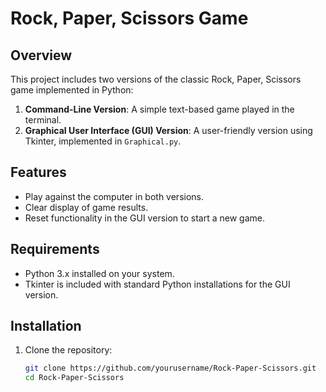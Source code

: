 # Rock, Paper, Scissors Game

## Overview
This project includes two versions of the classic Rock, Paper, Scissors game implemented in Python:
1. **Command-Line Version**: A simple text-based game played in the terminal.
2. **Graphical User Interface (GUI) Version**: A user-friendly version using Tkinter, implemented in `Graphical.py`.

## Features
- Play against the computer in both versions.
- Clear display of game results.
- Reset functionality in the GUI version to start a new game.

## Requirements
- Python 3.x installed on your system.
- Tkinter is included with standard Python installations for the GUI version.
  
## Installation
1. Clone the repository:
   ```bash
   git clone https://github.com/yourusername/Rock-Paper-Scissors.git
   cd Rock-Paper-Scissors
